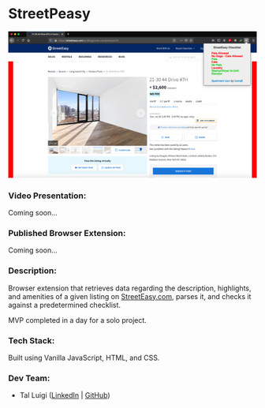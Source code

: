 # StreetPeasy

![StreetPeasy Screenshot](./screenshot.png)

### Video Presentation:

Coming soon...

### Published Browser Extension:

Coming soon...

### Description:

Browser extension that retrieves data regarding the description, highlights, and amenities of a given listing on [StreetEasy.com](https://streeteasy.com), parses it, and checks it against a predetermined checklist.

MVP completed in a day for a solo project.

### Tech Stack:

Built using Vanilla JavaScript, HTML, and CSS.

### Dev Team:

- Tal Luigi ([LinkedIn](https://www.linkedin.com/in/talluigi) | [GitHub](https://github.com/luigilegion))
